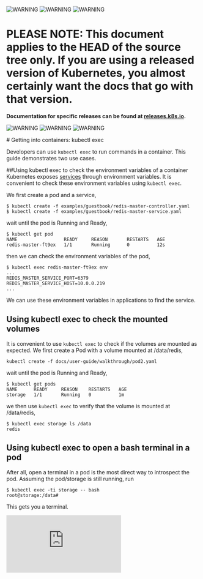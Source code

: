 <!-- BEGIN MUNGE: UNVERSIONED_WARNING -->

<!-- BEGIN STRIP_FOR_RELEASE -->

![WARNING](http://kubernetes.io/img/warning.png)
![WARNING](http://kubernetes.io/img/warning.png)
![WARNING](http://kubernetes.io/img/warning.png)

<h1>PLEASE NOTE: This document applies to the HEAD of the source
tree only. If you are using a released version of Kubernetes, you almost
certainly want the docs that go with that version.</h1>

<strong>Documentation for specific releases can be found at
[releases.k8s.io](http://releases.k8s.io).</strong>

![WARNING](http://kubernetes.io/img/warning.png)
![WARNING](http://kubernetes.io/img/warning.png)
![WARNING](http://kubernetes.io/img/warning.png)

<!-- END STRIP_FOR_RELEASE -->

<!-- END MUNGE: UNVERSIONED_WARNING -->

﻿# Getting into containers: kubectl exec

Developers can use `kubectl exec` to run commands in a container. This guide demonstrates two use cases.

##Using kubectl exec to check the environment variables of a container
Kubernetes exposes [services](services.md#environment-variables) through environment variables. It is convenient to check these environment variables using `kubectl exec`.


We first create a pod and a service,
```
$ kubectl create -f examples/guestbook/redis-master-controller.yaml
$ kubectl create -f examples/guestbook/redis-master-service.yaml
```
wait until the pod is Running and Ready,
```
$ kubectl get pod
NAME                 READY     REASON       RESTARTS   AGE
redis-master-ft9ex   1/1       Running      0          12s
```
then we can check the environment variables of the pod, 
```
$ kubectl exec redis-master-ft9ex env
...
REDIS_MASTER_SERVICE_PORT=6379
REDIS_MASTER_SERVICE_HOST=10.0.0.219
...
```
We can use these environment variables in applications to find the service.


## Using kubectl exec to check the mounted volumes
It is convenient to use `kubectl exec` to check if the volumes are mounted as expected.
We first create a Pod with a volume mounted at /data/redis,
```
kubectl create -f docs/user-guide/walkthrough/pod2.yaml
```
wait until the pod is Running and Ready,
```
$ kubectl get pods
NAME      READY     REASON    RESTARTS   AGE
storage   1/1       Running   0          1m
```
we then use `kubectl exec` to verify that the volume is mounted at /data/redis,
```
$ kubectl exec storage ls /data
redis
```

## Using kubectl exec to open a bash terminal in a pod
After all, open a terminal in a pod is the most direct way to introspect the pod. Assuming the pod/storage is still running, run
```
$ kubectl exec -ti storage -- bash
root@storage:/data#
```
This gets you a terminal.


<!-- BEGIN MUNGE: GENERATED_ANALYTICS -->
[![Analytics](https://kubernetes-site.appspot.com/UA-36037335-10/GitHub/docs/user-guide/getting-into-containers.md?pixel)]()
<!-- END MUNGE: GENERATED_ANALYTICS -->
